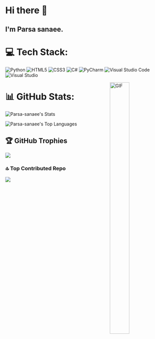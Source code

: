 # Hi there 👋
## I'm Parsa sanaee.

# 💻 Tech Stack:
![Python](https://img.shields.io/badge/python-3670A0?style=for-the-badge&logo=python&logoColor=ffdd54) 
![HTML5](https://img.shields.io/badge/html5-%23E34F26.svg?style=for-the-badge&logo=html5&logoColor=white)
![CSS3](https://img.shields.io/badge/css3-%231572B6.svg?style=for-the-badge&logo=css3&logoColor=white) 
![C#](https://img.shields.io/badge/c%23-%23239120.svg?style=for-the-badge&logo=csharp&logoColor=white) 
![PyCharm](https://img.shields.io/badge/pycharm-143?style=for-the-badge&logo=pycharm&logoColor=black&color=black&labelColor=green)
![Visual Studio Code](https://img.shields.io/badge/Visual%20Studio%20Code-0078d7.svg?style=for-the-badge&logo=visual-studio-code&logoColor=white)
![Visual Studio](https://img.shields.io/badge/Visual%20Studio-5C2D91.svg?style=for-the-badge&logo=visual-studio&logoColor=white)

<img align="right" alt="GIF" src="./Image/ai.gif" width=35% height=45%/>


# 📊 GitHub Stats:
![Parsa-sanaee's Stats](https://github-readme-stats.vercel.app/api?username=Parsa-sanaee&theme=vue-dark&show_icons=true&hide_border=false&count_private=true)

![Parsa-sanaee's Top Languages](https://github-readme-stats.vercel.app/api/top-langs/?username=Parsa-sanaee&theme=vue-dark&show_icons=true&hide_border=false&layout=compact)


## 🏆 GitHub Trophies
![](https://github-profile-trophy.vercel.app/?username=Parsa-sanaee&theme=radical&no-frame=false&no-bg=true&margin-w=4)

### 🔝 Top Contributed Repo
![](https://github-contributor-stats.vercel.app/api?username=Parsa-sanaee&limit=5&theme=dark&combine_all_yearly_contributions=true)
